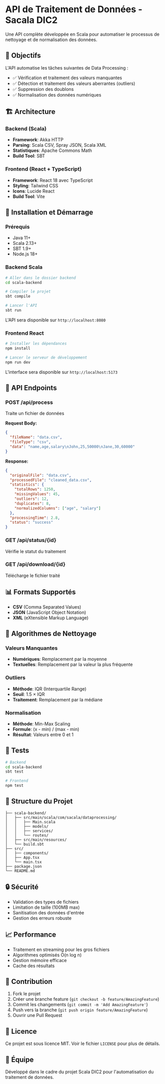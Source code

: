 # API de Traitement de Données - Sacala DIC2

Une API complète développée en Scala pour automatiser le processus de nettoyage et de normalisation des données.

## 🎯 Objectifs

L'API automatise les tâches suivantes de Data Processing :
- ✅ Vérification et traitement des valeurs manquantes
- ✅ Détection et traitement des valeurs aberrantes (outliers)
- ✅ Suppression des doublons
- ✅ Normalisation des données numériques

## 🏗️ Architecture

### Backend (Scala)
- **Framework**: Akka HTTP
- **Parsing**: Scala CSV, Spray JSON, Scala XML
- **Statistiques**: Apache Commons Math
- **Build Tool**: SBT

### Frontend (React + TypeScript)
- **Framework**: React 18 avec TypeScript
- **Styling**: Tailwind CSS
- **Icons**: Lucide React
- **Build Tool**: Vite

## 🚀 Installation et Démarrage

### Prérequis
- Java 11+
- Scala 2.13+
- SBT 1.9+
- Node.js 18+

### Backend Scala

```bash
# Aller dans le dossier backend
cd scala-backend

# Compiler le projet
sbt compile

# Lancer l'API
sbt run
```

L'API sera disponible sur `http://localhost:8080`

### Frontend React

```bash
# Installer les dépendances
npm install

# Lancer le serveur de développement
npm run dev
```

L'interface sera disponible sur `http://localhost:5173`

## 📡 API Endpoints

### POST /api/process
Traite un fichier de données

**Request Body:**
```json
{
  "fileName": "data.csv",
  "fileType": "csv",
  "data": "name,age,salary\nJohn,25,50000\nJane,30,60000"
}
```

**Response:**
```json
{
  "originalFile": "data.csv",
  "processedFile": "cleaned_data.csv",
  "statistics": {
    "totalRows": 1250,
    "missingValues": 45,
    "outliers": 12,
    "duplicates": 8,
    "normalizedColumns": ["age", "salary"]
  },
  "processingTime": 2.8,
  "status": "success"
}
```

### GET /api/status/{id}
Vérifie le statut du traitement

### GET /api/download/{id}
Télécharge le fichier traité

## 📊 Formats Supportés

- **CSV** (Comma Separated Values)
- **JSON** (JavaScript Object Notation)
- **XML** (eXtensible Markup Language)

## 🔧 Algorithmes de Nettoyage

### Valeurs Manquantes
- **Numériques**: Remplacement par la moyenne
- **Textuelles**: Remplacement par la valeur la plus fréquente

### Outliers
- **Méthode**: IQR (Interquartile Range)
- **Seuil**: 1.5 × IQR
- **Traitement**: Remplacement par la médiane

### Normalisation
- **Méthode**: Min-Max Scaling
- **Formule**: (x - min) / (max - min)
- **Résultat**: Valeurs entre 0 et 1

## 🧪 Tests

```bash
# Backend
cd scala-backend
sbt test

# Frontend
npm test
```

## 📁 Structure du Projet

```
├── scala-backend/
│   ├── src/main/scala/com/sacala/dataprocessing/
│   │   ├── Main.scala
│   │   ├── models/
│   │   ├── services/
│   │   └── routes/
│   ├── src/main/resources/
│   └── build.sbt
├── src/
│   ├── components/
│   ├── App.tsx
│   └── main.tsx
├── package.json
└── README.md
```

## 🔒 Sécurité

- Validation des types de fichiers
- Limitation de taille (100MB max)
- Sanitisation des données d'entrée
- Gestion des erreurs robuste

## 📈 Performance

- Traitement en streaming pour les gros fichiers
- Algorithmes optimisés O(n log n)
- Gestion mémoire efficace
- Cache des résultats

## 🤝 Contribution

1. Fork le projet
2. Créer une branche feature (`git checkout -b feature/AmazingFeature`)
3. Commit les changements (`git commit -m 'Add AmazingFeature'`)
4. Push vers la branche (`git push origin feature/AmazingFeature`)
5. Ouvrir une Pull Request

## 📄 Licence

Ce projet est sous licence MIT. Voir le fichier `LICENSE` pour plus de détails.

## 👥 Équipe

Développé dans le cadre du projet Scala DIC2 pour l'automatisation du traitement de données.
